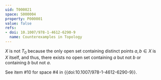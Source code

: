 ```yaml
---
uid: T000021
space: S000004
property: P000001
value: false
refs:
- doi: 10.1007/978-1-4612-6290-9
  name: Counterexamples in Topology
---
```


$X$ is not $T_0$ because the only open set containing
distinct points $a, b \in X$ is $X$ itself, and thus,
there exists no open set containing $a$ but not $b$ or
containing $b$ but not $a$.


See item #10 for space #4 in {{doi:10.1007/978-1-4612-6290-9}}.
